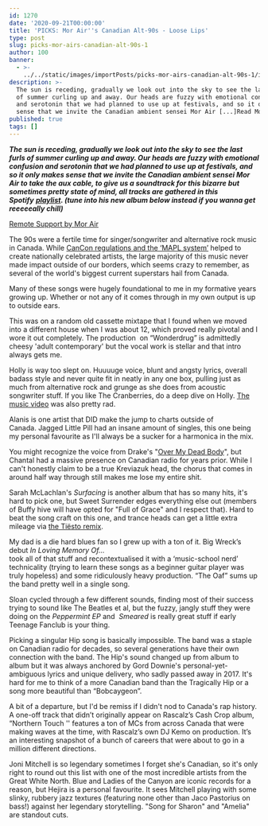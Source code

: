 ```yaml
---
id: 1270
date: '2020-09-21T00:00:00'
title: 'PICKS: Mor Air''s Canadian Alt-90s - Loose Lips'
type: post
slug: picks-mor-airs-canadian-alt-90s-1
author: 100
banner:
  - >-
    ../../static/images/importPosts/picks-mor-airs-canadian-alt-90s-1/image1270.jpeg
description: >-
  The sun is receding, gradually we look out into the sky to see the last furls
  of summer curling up and away. Our heads are fuzzy with emotional confusion
  and serotonin that we had planned to use up at festivals, and so it only makes
  sense that we invite the Canadian ambient sensei Mor Air [...]Read More...
published: true
tags: []
---
```

**_The sun is receding, gradually we look out into the sky to see the last furls of summer curling up and away. Our heads are fuzzy with emotional confusion and serotonin that we had planned to use up at festivals, and so it only makes sense that we invite the Canadian ambient sensei Mor Air to take the aux cable, to give us a soundtrack for this bizarre but sometimes pretty state of mind, all tracks are gathered in this Spotify_** [**_playlist_**](https://open.spotify.com/playlist/1ja6E1phg56Jo8bSmsp3pa?si=B5JtdhSQQCupykvr33LDCQ)**_. (tune into his new album below instead if you wanna get reeeeeally chill)_**

<a href="https://morair.bandcamp.com/album/remote-support">Remote Support by Mor Air</a>

The 90s were a fertile time for singer/songwriter and alternative rock music in Canada. While [CanCon regulations and the ‘MAPL system’](https://en.wikipedia.org/wiki/Canadian_content) helped to create nationally celebrated artists, the large majority of this music never made impact outside of our borders, which seems crazy to remember, as several of the world's biggest current superstars hail from Canada. 

Many of these songs were hugely foundational to me in my formative years growing up. Whether or not any of it comes through in my own output is up to outside ears. 

This was on a random old cassette mixtape that I found when we moved into a different house when I was about 12, which proved really pivotal and I wore it out completely. The production  on “Wonderdrug” is admittedly cheesy 'adult contemporary' but the vocal work is stellar and that intro always gets me.

Holly is way too slept on. Huuuuge voice, blunt and angsty lyrics, overall badass style and never quite fit in neatly in any one box, pulling just as much from alternative rock and grunge as she does from acoustic songwriter stuff. If you like The Cranberries, do a deep dive on Holly. [The music video](https://youtu.be/FjN2rhlPjGU) was also pretty rad.

Alanis is one artist that DID make the jump to charts outside of Canada. Jagged Little Pill had an insane amount of singles, this one being my personal favourite as I'll always be a sucker for a harmonica in the mix.

You might recognize the voice from Drake's "[Over My Dead Body](https://open.spotify.com/track/2Gnsof1hvZzjE1xdLRpjtf?si=DgsLmWS7SEOthp-pgh7XnQ)", but Chantal had a massive presence on Canadian radio for years prior. While I can't honestly claim to be a true Kreviazuk head, the chorus that comes in around half way through still makes me lose my entire shit.

Sarah McLachlan's _Surfacing_ is another album that has so many hits, it's hard to pick one, but Sweet Surrender edges everything else out (members of Buffy hive will have opted for "Full of Grace" and I respect that). Hard to beat the song craft on this one, and trance heads can get a little extra mileage via [the Tiësto remix](https://open.spotify.com/track/4bnvGhDSMritR9W2H9fhB3?si=3NpD9ahhTTGolf_cAmhnng). 

My dad is a die hard blues fan so I grew up with a ton of it. Big Wreck’s debut _In Loving Memory Of…_  
took all of that stuff and recontextualised it with a ‘music-school nerd’ technicality (trying to learn these songs as a beginner guitar player was truly hopeless) and some ridiculously heavy production. “The Oaf” sums up the band pretty well in a single song.

Sloan cycled through a few different sounds, finding most of their success trying to sound like The Beatles et al, but the fuzzy, jangly stuff they were doing on the _Peppermint EP_ and  _Smeared_ is really great stuff if early Teenage Fanclub is your thing.

Picking a singular Hip song is basically impossible. The band was a staple on Canadian radio for decades, so several generations have their own connection with the band. The Hip's sound changed up from album to album but it was always anchored by Gord Downie's personal-yet-ambiguous lyrics and unique delivery, who sadly passed away in 2017. It's hard for me to think of a more Canadian band than the Tragically Hip or a song more beautiful than “Bobcaygeon”.

A bit of a departure, but I'd be remiss if I didn't nod to Canada's rap history. A one-off track that didn’t originally appear on Rascalz’s Cash Crop album, “Northern Touch '' features a ton of MCs from across Canada that were making waves at the time, with Rascalz’s own DJ Kemo on production. It’s an interesting snapshot of a bunch of careers that were about to go in a million different directions.

Joni Mitchell is so legendary sometimes I forget she's Canadian, so it's only right to round out this list with one of the most incredible artists from the Great White North. Blue and Ladies of the Canyon are iconic records for a reason, but Hejira is a personal favourite. It sees Mitchell playing with some slinky, rubbery jazz textures (featuring none other than Jaco Pastorius on bass!) against her legendary storytelling. "Song for Sharon" and "Amelia" are standout cuts.